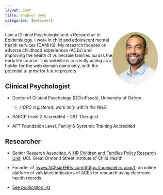 ```yaml
---
layout: post
title: Shabeer Syed
categories: [Welcome!]
---
```


<img style="float: right;" src="/images/shabeer%20syed.png" alt="Shabeer Syed" width="150"/>
I am a Clinical Psychologist and a Researcher in Epidemiology. I work in child and adolescent mental health services (CAMHS). My research focuses on adverse childhood experiences (ACEs) and improving the health of vulnerable families across the early life course. This website is currently acting as a holder for the web domain name only, with the potential to grow for future projects.

## Clinical Psychologist

- Doctor of Clinical Psychology (DClinPsych), University of Oxford
   - *HCPC registered, work only within the NHS*
   
- BABCP Level 2 Accredited - CBT Therapist 

- AFT Foundation Level, Family & Systemic Training Accredited

<div style="text-align: center;">
 <script async type="text/javascript" src="//cdn.carbonads.com/carbon.js?serve=CE7D6KJY&placement=wwwamitmerchantcom" id="_carbonads_js"></script>
</div>

## Researcher

- Senior Research Associate, [NIHR Children and Families Policy Research Unit](https://www.ucl.ac.uk/children-policy-research/), UCL Great Ormond Street Institute of Child Health

- Founder of [www.ACEsinEHRs.com](https://acesinehrs.com/), an online platform of validated indicators of ACEs for research using electronic health records

- [See publication list](https://shabeer-syed.github.io/shabeersyed/publications/)

